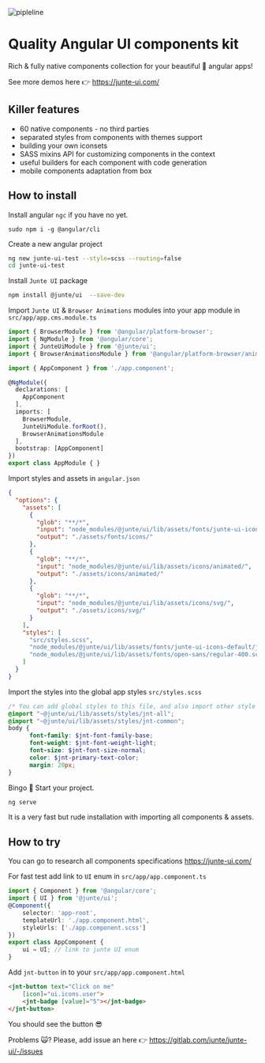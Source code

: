 ![pipleline](https://gitlab.com/junte/junte-ui/badges/master/pipeline.svg)
# Quality Angular UI components kit
Rich & fully native components collection for your beautiful 🤩 angular apps! 

See more demos here 👉 https://junte-ui.com/

## Killer features
* 60 native components - no third parties
* separated styles from components with themes support
* building your own iconsets
* SASS mixins API for customizing components in the context
* useful builders for each component with code generation
* mobile components adaptation from box

## How to install
Install angular `ngc` if you have no yet.
```
sudo npm i -g @angular/cli
```

Create a new angular project
```bash
ng new junte-ui-test --style=scss --routing=false
cd junte-ui-test
```

Install `Junte UI` package
```bash
npm install @junte/ui  --save-dev
```
Import `Junte UI` & `Browser Animations` modules into your app module in `src/app/app.cms.module.ts`
```typescript
import { BrowserModule } from '@angular/platform-browser';
import { NgModule } from '@angular/core';
import { JunteUiModule } from '@junte/ui';
import { BrowserAnimationsModule } from '@angular/platform-browser/animations';

import { AppComponent } from './app.component';

@NgModule({
  declarations: [
    AppComponent
  ],
  imports: [
    BrowserModule,
    JunteUiModule.forRoot(), 
    BrowserAnimationsModule
  ],
  bootstrap: [AppComponent]
})
export class AppModule { }
```
Import styles and assets in `angular.json`
```json
{
  "options": {
    "assets": [
      {
        "glob": "**/*",
        "input": "node_modules/@junte/ui/lib/assets/fonts/junte-ui-icons-default/",
        "output": "./assets/fonts/icons/"
      },
      {
        "glob": "**/*",
        "input": "node_modules/@junte/ui/lib/assets/icons/animated/",
        "output": "./assets/icons/animated/"
      },
      {
        "glob": "**/*",
        "input": "node_modules/@junte/ui/lib/assets/icons/svg/",
        "output": "./assets/icons/svg/"
      }
    ],
    "styles": [
      "src/styles.scss",
      "node_modules/@junte/ui/lib/assets/fonts/junte-ui-icons-default/junte-ui-icons-default-font.scss",
      "node_modules/@junte/ui/lib/assets/fonts/open-sans/regular-400.scss"
    ]
  }
}
```

Import the styles into the global app styles `src/styles.scss`
```scss
/* You can add global styles to this file, and also import other style files */
@import "~@junte/ui/lib/assets/styles/jnt-all";
@import "~@junte/ui/lib/assets/styles/jnt-common";
body {
      font-family: $jnt-font-family-base;
      font-weight: $jnt-font-weight-light;
      font-size: $jnt-font-size-normal;
      color: $jnt-primary-text-color;
      margin: 20px;
}
```
Bingo 👏 Start your project.
```bash
ng serve
``` 

It is a very fast but rude installation with importing all components & assets.

## How to try
You can go to research all components specifications https://junte-ui.com/

For fast test add link to `UI` enum in `src/app/app.component.ts`
```typescript
import { Component } from '@angular/core';
import { UI } from '@junte/ui';
@Component({
    selector: 'app-root',
    templateUrl: './app.component.html',
    styleUrls: ['./app.component.scss']
})
export class AppComponent {
    ui = UI; // link to junte UI enum
}
```

Add `jnt-button` in to your `src/app/app.component.html`

```html
<jnt-button text="Click on me"
    [icon]="ui.icons.user">
    <jnt-badge [value]="5"></jnt-badge>
</jnt-button>
```

You should see the button 😎

Problems 🙀? Please, add issue an here 👉 https://gitlab.com/junte/junte-ui/-/issues
